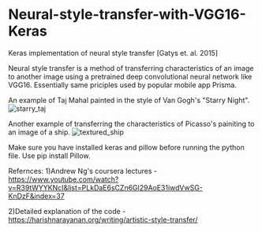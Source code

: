 # Neural-style-transfer-with-VGG16-Keras
Keras implementation of neural style transfer [Gatys et. al. 2015]

Neural style transfer is a method of transferring characteristics of an image to another image using a pretrained deep convolutional neural network like VGG16. Essentially same priciples used by popular mobile app Prisma.

An example of Taj Mahal painted in the style of Van Gogh's "Starry Night".
![starry_taj](https://user-images.githubusercontent.com/40840427/42915965-62e27bb8-8b20-11e8-8644-2dddf0741c0d.jpg)

Another example of transferring the characteristics of Picasso's painiting to an image of a ship.
![textured_ship](https://user-images.githubusercontent.com/40840427/42916024-ae5a24a6-8b20-11e8-81ca-4521bbe9047f.jpg)

Make sure you have installed keras and pillow before running the python file. Use pip install Pillow. 

Refernces:
1)Andrew Ng's coursera lectures - https://www.youtube.com/watch?v=R39tWYYKNcI&list=PLkDaE6sCZn6Gl29AoE31iwdVwSG-KnDzF&index=37 

2)Detailed explanation of the code - https://harishnarayanan.org/writing/artistic-style-transfer/
